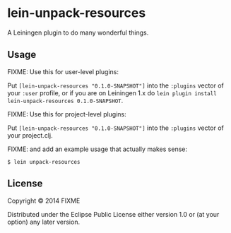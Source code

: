 # lein-unpack-resources

A Leiningen plugin to do many wonderful things.

## Usage

FIXME: Use this for user-level plugins:

Put `[lein-unpack-resources "0.1.0-SNAPSHOT"]` into the `:plugins` vector of your
`:user` profile, or if you are on Leiningen 1.x do `lein plugin install
lein-unpack-resources 0.1.0-SNAPSHOT`.

FIXME: Use this for project-level plugins:

Put `[lein-unpack-resources "0.1.0-SNAPSHOT"]` into the `:plugins` vector of your project.clj.

FIXME: and add an example usage that actually makes sense:

    $ lein unpack-resources

## License

Copyright © 2014 FIXME

Distributed under the Eclipse Public License either version 1.0 or (at
your option) any later version.
